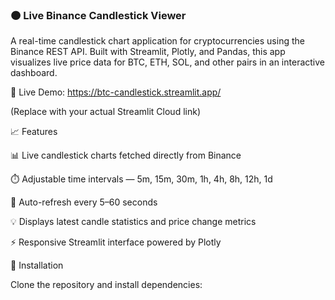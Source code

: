 ### 🟠 Live Binance Candlestick Viewer

A real-time candlestick chart application for cryptocurrencies using the Binance REST API.
Built with Streamlit, Plotly, and Pandas, this app visualizes live price data for BTC, ETH, SOL, and other pairs in an interactive dashboard.

🔗 Live Demo: https://btc-candlestick.streamlit.app/

(Replace with your actual Streamlit Cloud link)

📈 Features

📊 Live candlestick charts fetched directly from Binance

⏱️ Adjustable time intervals — 5m, 15m, 30m, 1h, 4h, 8h, 12h, 1d

🔄 Auto-refresh every 5–60 seconds

💡 Displays latest candle statistics and price change metrics

⚡ Responsive Streamlit interface powered by Plotly

🧩 Installation

Clone the repository and install dependencies:
